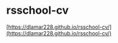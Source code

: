 # rsschool-cv # 
[https://dlamar228.github.io/rsschool-cv/](https://dlamar228.github.io/rsschool-cv/)
